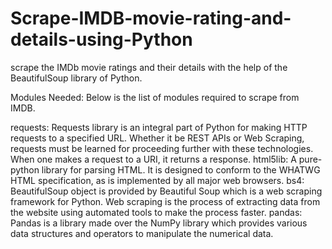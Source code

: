 # Scrape-IMDB-movie-rating-and-details-using-Python
scrape the IMDb movie ratings and their details with the help of the BeautifulSoup library of Python. 

Modules Needed:
Below is the list of modules required to scrape from IMDB.

requests: Requests library is an integral part of Python for making HTTP requests to a specified URL. Whether it be REST APIs or Web Scraping, requests must be learned for proceeding further with these technologies. When one makes a request to a URI, it returns a response.
html5lib: A pure-python library for parsing HTML. It is designed to conform to the WHATWG HTML specification, as is implemented by all major web browsers.
bs4: BeautifulSoup object is provided by Beautiful Soup which is a web scraping framework for Python. Web scraping is the process of extracting data from the website using automated tools to make the process faster.
pandas: Pandas is a library made over the NumPy library which provides various data structures and operators to manipulate the numerical data.
